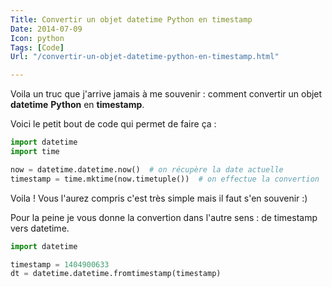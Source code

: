```yaml
---
Title: Convertir un objet datetime Python en timestamp
Date: 2014-07-09
Icon: python
Tags: [Code]
Url: "/convertir-un-objet-datetime-python-en-timestamp.html"

---
```



Voila un truc que j'arrive jamais à me souvenir : comment convertir un objet **datetime** **Python** en **timestamp**.

Voici le petit bout de code qui permet de faire ça :

```python
import datetime
import time

now = datetime.datetime.now()  # on récupère la date actuelle
timestamp = time.mktime(now.timetuple())  # on effectue la convertion
```

Voila ! Vous l'aurez compris c'est très simple mais il faut s'en souvenir :)

Pour la peine je vous donne la convertion dans l'autre sens : de timestamp vers datetime.

```python
import datetime

timestamp = 1404900633
dt = datetime.datetime.fromtimestamp(timestamp)
```
